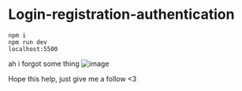 # Login-registration-authentication

```
npm i
npm run dev
localhost:5500
```

ah i forgot some thing
![image](https://github.com/K-izme/Login-registration-authentication/assets/91515708/57b2d8a8-4fb7-4656-a5d8-40719b4c35a2)

Hope this help, just give me a follow <3 
